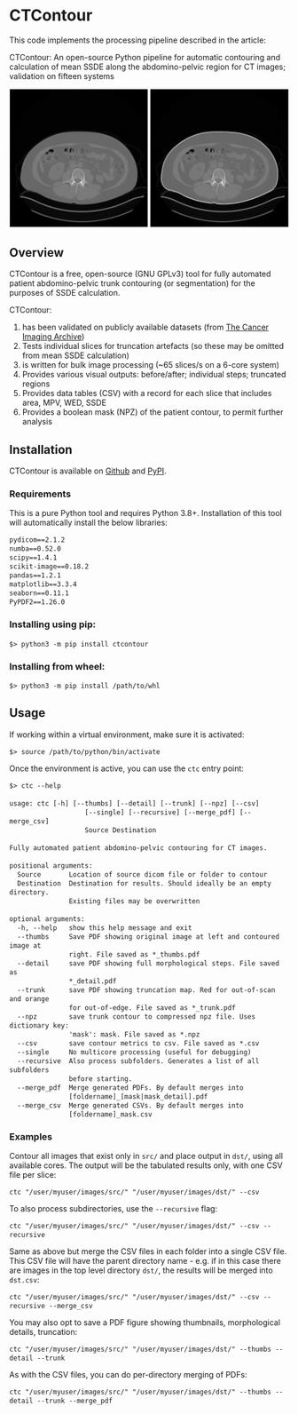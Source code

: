 # CTContour

This code implements the processing pipeline described in the article:

CTContour: An open-source Python pipeline for automatic contouring and calculation of mean SSDE along the 
abdomino-pelvic region for CT images; validation on fifteen systems

![Contour](ctc_example.png)


## Overview

CTContour is a free, open-source (GNU GPLv3) tool for fully automated patient abdomino-pelvic trunk contouring 
(or segmentation) for the purposes of SSDE calculation.

CTContour: 

1.  has been validated on publicly available datasets (from [The Cancer Imaging Archive](https://www.cancerimagingarchive.net))
2.  Tests individual slices for truncation artefacts (so these may be omitted from mean SSDE calculation)
3.  is written for bulk image processing (~65 slices/s on a 6-core system)
4.  Provides various visual outputs: before/after; individual steps; truncated regions
5.  Provides data tables (CSV) with a record for each slice that includes area, MPV, WED, SSDE
6.  Provides a boolean mask (NPZ) of the patient contour, to permit further analysis


## Installation

CTContour is available on [Github](https://github.com/ericpace/ctcontour) and [PyPI](https://pypi.org/project/ctcontour/).

### Requirements
This is a pure Python tool and requires Python 3.8+. 
Installation of this tool will automatically install the below libraries:

```commandline
pydicom==2.1.2
numba==0.52.0
scipy==1.4.1
scikit-image==0.18.2
pandas==1.2.1
matplotlib==3.3.4
seaborn==0.11.1
PyPDF2==1.26.0
```


### Installing using pip:

```text
$> python3 -m pip install ctcontour
```

### Installing from wheel:

```text
$> python3 -m pip install /path/to/whl
```



## Usage

If working within a virtual environment, make sure it is activated:


```text
$> source /path/to/python/bin/activate
```

Once the environment is active, you can use the `ctc` entry point:


```text
$> ctc --help

usage: ctc [-h] [--thumbs] [--detail] [--trunk] [--npz] [--csv]
                   [--single] [--recursive] [--merge_pdf] [--merge_csv]
                   Source Destination

Fully automated patient abdomino-pelvic contouring for CT images.

positional arguments:
  Source       Location of source dicom file or folder to contour
  Destination  Destination for results. Should ideally be an empty directory.
               Existing files may be overwritten

optional arguments:
  -h, --help   show this help message and exit
  --thumbs     Save PDF showing original image at left and contoured image at
               right. File saved as *_thumbs.pdf
  --detail     save PDF showing full morphological steps. File saved as
               *_detail.pdf
  --trunk      save PDF showing truncation map. Red for out-of-scan and orange
               for out-of-edge. File saved as *_trunk.pdf
  --npz        save trunk contour to compressed npz file. Uses dictionary key:
               'mask': mask. File saved as *.npz
  --csv        save contour metrics to csv. File saved as *.csv
  --single     No multicore processing (useful for debugging)
  --recursive  Also process subfolders. Generates a list of all subfolders
               before starting.
  --merge_pdf  Merge generated PDFs. By default merges into
               [foldername]_[mask|mask_detail].pdf
  --merge_csv  Merge generated CSVs. By default merges into
               [foldername]_mask.csv
```


### Examples

Contour all images that exist only in `src/` and place output in `dst/`, using all available cores. The output will
be the tabulated results only, with one CSV file per slice:

```commandline
ctc "/user/myuser/images/src/" "/user/myuser/images/dst/" --csv
```

To also process subdirectories, use the `--recursive` flag:

```commandline
ctc "/user/myuser/images/src/" "/user/myuser/images/dst/" --csv --recursive
```

Same as above but merge the CSV files in each folder into a single CSV file. 
This CSV file will have the parent directory name - e.g. if in this case there are images in the top level
directory `dst/`, the results will be merged into `dst.csv`:

```commandline
ctc "/user/myuser/images/src/" "/user/myuser/images/dst/" --csv --recursive --merge_csv
```

You may also opt to save a PDF figure showing thumbnails, morphological details, truncation:
```commandline
ctc "/user/myuser/images/src/" "/user/myuser/images/dst/" --thumbs --detail --trunk
```

As with the CSV files, you can do per-directory merging of PDFs:
```commandline
ctc "/user/myuser/images/src/" "/user/myuser/images/dst/" --thumbs --detail --trunk --merge_pdf
```


